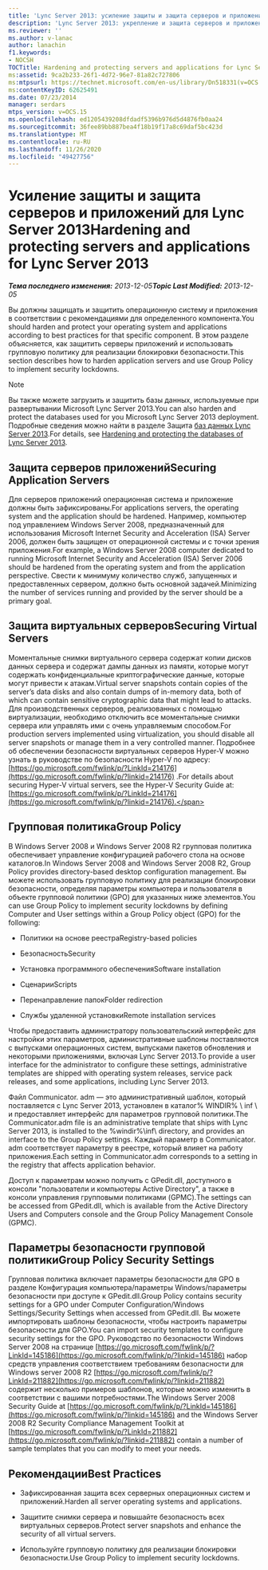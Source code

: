 ```yaml
---
title: 'Lync Server 2013: усиление защиты и защита серверов и приложений'
description: 'Lync Server 2013: укрепление и защита серверов и приложений.'
ms.reviewer: ''
ms.author: v-lanac
author: lanachin
f1.keywords:
- NOCSH
TOCTitle: Hardening and protecting servers and applications for Lync Server 2013
ms:assetid: 9ca2b233-26f1-4d72-96e7-81a82c727806
ms:mtpsurl: https://technet.microsoft.com/en-us/library/Dn518331(v=OCS.15)
ms:contentKeyID: 62625491
ms.date: 07/23/2014
manager: serdars
mtps_version: v=OCS.15
ms.openlocfilehash: ed1205439208dfdadf5396b976d5d4876fb0aa24
ms.sourcegitcommit: 36fee89bb887bea4f18b19f17a8c69daf5bc423d
ms.translationtype: MT
ms.contentlocale: ru-RU
ms.lasthandoff: 11/26/2020
ms.locfileid: "49427756"
---
```

# <a name="hardening-and-protecting-servers-and-applications-for-lync-server-2013"></a><span data-ttu-id="48d72-103">Усиление защиты и защита серверов и приложений для Lync Server 2013</span><span class="sxs-lookup"><span data-stu-id="48d72-103">Hardening and protecting servers and applications for Lync Server 2013</span></span>

<div data-xmlns="http://www.w3.org/1999/xhtml">

<div class="topic" data-xmlns="http://www.w3.org/1999/xhtml" data-msxsl="urn:schemas-microsoft-com:xslt" data-cs="https://msdn.microsoft.com/">

<div data-asp="https://msdn2.microsoft.com/asp">



</div>

<div id="mainSection">

<div id="mainBody"><span data-ttu-id="48d72-104">

<span> </span></span><span class="sxs-lookup"><span data-stu-id="48d72-104">

<span> </span></span></span>

<span data-ttu-id="48d72-105">_**Тема последнего изменения:** 2013-12-05_</span><span class="sxs-lookup"><span data-stu-id="48d72-105">_**Topic Last Modified:** 2013-12-05_</span></span>

<span data-ttu-id="48d72-106">Вы должны защищать и защитить операционную систему и приложения в соответствии с рекомендациями для определенного компонента.</span><span class="sxs-lookup"><span data-stu-id="48d72-106">You should harden and protect your operating system and applications according to best practices for that specific component.</span></span> <span data-ttu-id="48d72-107">В этом разделе объясняется, как защитить серверы приложений и использовать групповую политику для реализации блокировки безопасности.</span><span class="sxs-lookup"><span data-stu-id="48d72-107">This section describes how to harden application servers and use Group Policy to implement security lockdowns.</span></span>

<div>


> [!NOTE]  
> <span data-ttu-id="48d72-108">Вы также можете загрузить и защитить базы данных, используемые при развертывании Microsoft Lync Server 2013.</span><span class="sxs-lookup"><span data-stu-id="48d72-108">You can also harden and protect the databases used for you Microsoft Lync Server 2013 deployment.</span></span> <span data-ttu-id="48d72-109">Подробные сведения можно найти в разделе Защита <A href="lync-server-2013-hardening-and-protecting-databases.md">баз данных Lync Server 2013</A>.</span><span class="sxs-lookup"><span data-stu-id="48d72-109">For details, see <A href="lync-server-2013-hardening-and-protecting-databases.md">Hardening and protecting the databases of Lync Server 2013</A>.</span></span>



</div>

<div>

## <a name="securing-application-servers"></a><span data-ttu-id="48d72-110">Защита серверов приложений</span><span class="sxs-lookup"><span data-stu-id="48d72-110">Securing Application Servers</span></span>

<span data-ttu-id="48d72-111">Для серверов приложений операционная система и приложение должны быть зафиксированы.</span><span class="sxs-lookup"><span data-stu-id="48d72-111">For applications servers, the operating system and the application should be hardened.</span></span> <span data-ttu-id="48d72-112">Например, компьютер под управлением Windows Server 2008, предназначенный для использования Microsoft Internet Security and Acceleration (ISA) Server 2006, должен быть защищен от операционной системы и с точки зрения приложения.</span><span class="sxs-lookup"><span data-stu-id="48d72-112">For example, a Windows Server 2008 computer dedicated to running Microsoft Internet Security and Acceleration (ISA) Server 2006 should be hardened from the operating system and from the application perspective.</span></span> <span data-ttu-id="48d72-113">Свести к минимуму количество служб, запущенных и предоставленных сервером, должно быть основной задачей.</span><span class="sxs-lookup"><span data-stu-id="48d72-113">Minimizing the number of services running and provided by the server should be a primary goal.</span></span>

</div>

<div>

## <a name="securing-virtual-servers"></a><span data-ttu-id="48d72-114">Защита виртуальных серверов</span><span class="sxs-lookup"><span data-stu-id="48d72-114">Securing Virtual Servers</span></span>

<span data-ttu-id="48d72-115">Моментальные снимки виртуального сервера содержат копии дисков данных сервера и содержат дампы данных из памяти, которые могут содержать конфиденциальные криптографические данные, которые могут привести к атакам.</span><span class="sxs-lookup"><span data-stu-id="48d72-115">Virtual server snapshots contain copies of the server’s data disks and also contain dumps of in-memory data, both of which can contain sensitive cryptographic data that might lead to attacks.</span></span> <span data-ttu-id="48d72-116">Для производственных серверов, реализованных с помощью виртуализации, необходимо отключить все моментальные снимки сервера или управлять ими с очень управляемым способом.</span><span class="sxs-lookup"><span data-stu-id="48d72-116">For production servers implemented using virtualization, you should disable all server snapshots or manage them in a very controlled manner.</span></span> <span data-ttu-id="48d72-117">Подробнее об обеспечении безопасности виртуальных серверов Hyper-V можно узнать в руководстве по безопасности Hyper-V по адресу: [https://go.microsoft.com/fwlink/p/?LinkId=214176](https://go.microsoft.com/fwlink/p/?linkid=214176) .</span><span class="sxs-lookup"><span data-stu-id="48d72-117">For details about securing Hyper-V virtual servers, see the Hyper-V Security Guide at: [https://go.microsoft.com/fwlink/p/?LinkId=214176](https://go.microsoft.com/fwlink/p/?linkid=214176).</span></span>

</div>

<div>

## <a name="group-policy"></a><span data-ttu-id="48d72-118">Групповая политика</span><span class="sxs-lookup"><span data-stu-id="48d72-118">Group Policy</span></span>

<span data-ttu-id="48d72-119">В Windows Server 2008 и Windows Server 2008 R2 групповая политика обеспечивает управление конфигурацией рабочего стола на основе каталогов.</span><span class="sxs-lookup"><span data-stu-id="48d72-119">In Windows Server 2008 and Windows Server 2008 R2, Group Policy provides directory-based desktop configuration management.</span></span> <span data-ttu-id="48d72-120">Вы можете использовать групповую политику для реализации блокировки безопасности, определяя параметры компьютера и пользователя в объекте групповой политики (GPO) для указанных ниже элементов.</span><span class="sxs-lookup"><span data-stu-id="48d72-120">You can use Group Policy to implement security lockdowns by defining Computer and User settings within a Group Policy object (GPO) for the following:</span></span>

  - <span data-ttu-id="48d72-121">Политики на основе реестра</span><span class="sxs-lookup"><span data-stu-id="48d72-121">Registry-based policies</span></span>

  - <span data-ttu-id="48d72-122">Безопасность</span><span class="sxs-lookup"><span data-stu-id="48d72-122">Security</span></span>

  - <span data-ttu-id="48d72-123">Установка программного обеспечения</span><span class="sxs-lookup"><span data-stu-id="48d72-123">Software installation</span></span>

  - <span data-ttu-id="48d72-124">Сценарии</span><span class="sxs-lookup"><span data-stu-id="48d72-124">Scripts</span></span>

  - <span data-ttu-id="48d72-125">Перенаправление папок</span><span class="sxs-lookup"><span data-stu-id="48d72-125">Folder redirection</span></span>

  - <span data-ttu-id="48d72-126">Службы удаленной установки</span><span class="sxs-lookup"><span data-stu-id="48d72-126">Remote installation services</span></span>

<span data-ttu-id="48d72-127">Чтобы предоставить администратору пользовательский интерфейс для настройки этих параметров, административные шаблоны поставляются с выпусками операционных систем, выпусками пакетов обновления и некоторыми приложениями, включая Lync Server 2013.</span><span class="sxs-lookup"><span data-stu-id="48d72-127">To provide a user interface for the administrator to configure these settings, administrative templates are shipped with operating system releases, service pack releases, and some applications, including Lync Server 2013.</span></span>

<span data-ttu-id="48d72-128">Файл Communicator. adm — это административный шаблон, который поставляется с Lync Server 2013, установлен в каталог% WINDIR% \\ inf \\ и предоставляет интерфейс для параметров групповой политики.</span><span class="sxs-lookup"><span data-stu-id="48d72-128">The Communicator.adm file is an administrative template that ships with Lync Server 2013, is installed to the %windir%\\inf\\ directory, and provides an interface to the Group Policy settings.</span></span> <span data-ttu-id="48d72-129">Каждый параметр в Communicator. adm соответствует параметру в реестре, который влияет на работу приложения.</span><span class="sxs-lookup"><span data-stu-id="48d72-129">Each setting in Communicator.adm corresponds to a setting in the registry that affects application behavior.</span></span>

<span data-ttu-id="48d72-130">Доступ к параметрам можно получить с GPedit.dll, доступного в консоли "пользователи и компьютеры Active Directory", а также в консоли управления групповыми политиками (GPMC).</span><span class="sxs-lookup"><span data-stu-id="48d72-130">The settings can be accessed from GPedit.dll, which is available from the Active Directory Users and Computers console and the Group Policy Management Console (GPMC).</span></span>

</div>

<div>

## <a name="group-policy-security-settings"></a><span data-ttu-id="48d72-131">Параметры безопасности групповой политики</span><span class="sxs-lookup"><span data-stu-id="48d72-131">Group Policy Security Settings</span></span>

<span data-ttu-id="48d72-132">Групповая политика включает параметры безопасности для GPO в разделе Конфигурация компьютера/параметры Windows/параметры безопасности при доступе к GPedit.dll.</span><span class="sxs-lookup"><span data-stu-id="48d72-132">Group Policy contains security settings for a GPO under Computer Configuration/Windows Settings/Security Settings when accessed from GPedit.dll.</span></span> <span data-ttu-id="48d72-133">Вы можете импортировать шаблоны безопасности, чтобы настроить параметры безопасности для GPO.</span><span class="sxs-lookup"><span data-stu-id="48d72-133">You can import security templates to configure security settings for the GPO.</span></span> <span data-ttu-id="48d72-134">Руководство по безопасности Windows Server 2008 на странице [https://go.microsoft.com/fwlink/p/?LinkId=145186](https://go.microsoft.com/fwlink/p/?linkid=145186) набор средств управления соответствием требованиям безопасности для Windows server 2008 R2 [https://go.microsoft.com/fwlink/p/?LinkId=211882](https://go.microsoft.com/fwlink/p/?linkid=211882) содержит несколько примеров шаблонов, которые можно изменить в соответствии с вашими потребностями.</span><span class="sxs-lookup"><span data-stu-id="48d72-134">The Windows Server 2008 Security Guide at [https://go.microsoft.com/fwlink/p/?LinkId=145186](https://go.microsoft.com/fwlink/p/?linkid=145186) and the Windows Server 2008 R2 Security Compliance Management Toolkit at [https://go.microsoft.com/fwlink/p/?LinkId=211882](https://go.microsoft.com/fwlink/p/?linkid=211882) contain a number of sample templates that you can modify to meet your needs.</span></span>

</div>

<div>

## <a name="best-practices"></a><span data-ttu-id="48d72-135">Рекомендации</span><span class="sxs-lookup"><span data-stu-id="48d72-135">Best Practices</span></span>

  - <span data-ttu-id="48d72-136">Зафиксированная защита всех серверных операционных систем и приложений.</span><span class="sxs-lookup"><span data-stu-id="48d72-136">Harden all server operating systems and applications.</span></span>

  - <span data-ttu-id="48d72-137">Защитите снимки сервера и повышайте безопасность всех виртуальных серверов.</span><span class="sxs-lookup"><span data-stu-id="48d72-137">Protect server snapshots and enhance the security of all virtual servers.</span></span>

  - <span data-ttu-id="48d72-138">Используйте групповую политику для реализации блокировки безопасности.</span><span class="sxs-lookup"><span data-stu-id="48d72-138">Use Group Policy to implement security lockdowns.</span></span>

<span data-ttu-id="48d72-139"></div>

</div>

<span> </span>

</div>

</div>

</span><span class="sxs-lookup"><span data-stu-id="48d72-139"></div>

</div>

<span> </span>

</div>

</div>

</span></span></div>

